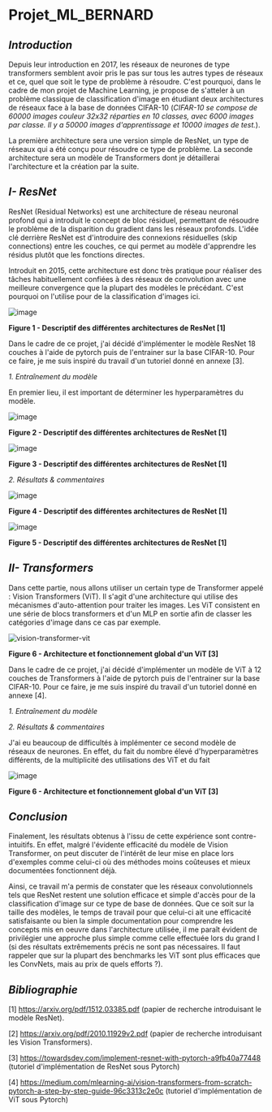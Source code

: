 # Projet_ML_BERNARD

## *Introduction*

Depuis leur introduction en 2017, les réseaux de neurones de type transformers semblent avoir pris le pas sur tous les autres types de réseaux et ce, quel que soit le type de problème à résoudre. C'est pourquoi, dans le cadre de mon projet de Machine Learning, je propose de s'atteler à un problème classique de classification d'image en étudiant deux architectures de réseaux face à la base de données CIFAR-10 (*CIFAR-10 se compose de 60000 images couleur 32x32 réparties en 10 classes, avec 6000 images par classe. Il y a 50000 images d'apprentissage et 10000 images de test.*). 


La première architecture sera une version simple de ResNet, un type de réseaux qui a été conçu pour résoudre ce type de problème.
La seconde architecture sera un modèle de Transformers dont je détaillerai l'architecture et la création par la suite.

## *I- ResNet*

ResNet (Residual Networks) est une architecture de réseau neuronal profond qui a introduit le concept de bloc résiduel, permettant de résoudre le problème de la disparition du gradient dans les réseaux profonds. L'idée clé derrière ResNet est d'introduire des connexions résiduelles (skip connections) entre les couches, ce qui permet au modèle d'apprendre les résidus plutôt que les fonctions directes. 

Introduit en 2015, cette architecture est donc très pratique pour réaliser des tâches habituellement confiées à des réseaux de convolution avec une meilleure convergence que la plupart des modèles le précédant. C'est pourquoi on l'utilise pour de la classification d'images ici.


![image](https://github.com/BBapt24/Projet_ML_BERNARD/assets/150921474/675134cb-5e3d-46f4-a30e-cd60ce28cb3f)

**Figure 1 - Descriptif des différentes architectures de ResNet [1]**



Dans le cadre de ce projet, j'ai décidé d'implémenter le modèle ResNet 18 couches à l'aide de pytorch puis de l'entrainer sur la base CIFAR-10. Pour ce faire, je me suis inspiré du travail d'un tutoriel donné en annexe [3].

*1. Entraînement du modèle*

En premier lieu, il est important de déterminer les hyperparamètres du modèle. 

![image](https://github.com/BBapt24/Projet_ML_BERNARD/assets/150921474/8862dc5f-dfe4-4efe-98ec-cca90fb131d4)

**Figure 2 - Descriptif des différentes architectures de ResNet [1]**


![image](https://github.com/BBapt24/Projet_ML_BERNARD/assets/150921474/8ec66a24-19e0-4242-9c0c-a0f1de71520d)

**Figure 3 - Descriptif des différentes architectures de ResNet [1]**


*2. Résultats & commentaires*

![image](https://github.com/BBapt24/Projet_ML_BERNARD/assets/150921474/db43b6a0-c2dc-4685-93c6-827a1b48e237)

**Figure 4 - Descriptif des différentes architectures de ResNet [1]**


![image](https://github.com/BBapt24/Projet_ML_BERNARD/assets/150921474/4d719745-21d6-48e9-aad8-362802b9d3b2)

**Figure 5 - Descriptif des différentes architectures de ResNet [1]**

## *II- Transformers*

Dans cette partie, nous allons utiliser un certain type de Transformer appelé : Vision Transformers (ViT). Il s'agit d'une architecture qui utilise des mécanismes d'auto-attention pour traiter les images. Les ViT consistent en une série de blocs transformers et d'un MLP en sortie afin de classer les catégories d'image dans ce cas par exemple.


![vision-transformer-vit](https://github.com/BBapt24/Projet_ML_BERNARD/assets/150921474/e1f67346-cbb3-46dd-80d1-cc8429071e0a)

**Figure 6 - Architecture et fonctionnement global d'un ViT [3]**

Dans le cadre de ce projet, j'ai décidé d'implémenter un modèle de ViT à 12 couches de Transformers à l'aide de pytorch puis de l'entrainer sur la base CIFAR-10. Pour ce faire, je me suis inspiré du travail d'un tutoriel donné en annexe [4].


*1. Entraînement du modèle*





*2. Résultats & commentaires*

J'ai eu beaucoup de difficultés à implémenter ce second modèle de réseaux de neurones. En effet, du fait du nombre élevé d'hyperparamètres différents, de la multiplicité des utilisations des ViT et du fait 

![image](https://github.com/BBapt24/Projet_ML_BERNARD/assets/150921474/fba8a1b6-f1bb-4e91-bd83-728bb57514ab)

**Figure 6 - Architecture et fonctionnement global d'un ViT [3]**


## *Conclusion*

Finalement, les résultats obtenus à l'issu de cette expérience sont contre-intuitifs. En effet, malgré l'évidente efficacité du modèle de Vision Transformer, on peut discuter de l'intérêt de leur mise en place lors d'exemples comme celui-ci où des méthodes moins coûteuses et mieux documentées fonctionnent déjà. 

Ainsi, ce travail m'a permis de constater que les réseaux convolutionnels tels que ResNet restent une solution efficace et simple d'accès pour de la classification d'image sur ce type de base de données. Que ce soit sur la taille des modèles, le temps de travail pour que celui-ci ait une efficacité satisfaisante ou bien la simple documentation pour comprendre les concepts mis en oeuvre dans l'architecture utilisée, il me paraît évident de privilégier une approche plus simple comme celle effectuée lors du grand I (si des résultats extrêmements précis ne sont pas nécessaires. Il faut rappeler que sur la plupart des benchmarks les ViT sont plus efficaces que les ConvNets, mais au prix de quels efforts ?).




## *Bibliographie*

[1] https://arxiv.org/pdf/1512.03385.pdf (papier de recherche introduisant le modèle ResNet).

[2] https://arxiv.org/pdf/2010.11929v2.pdf (papier de recherche introduisant les Vision Transformers).

[3] https://towardsdev.com/implement-resnet-with-pytorch-a9fb40a77448 (tutoriel d'implémentation de ResNet sous Pytorch)

[4] https://medium.com/mlearning-ai/vision-transformers-from-scratch-pytorch-a-step-by-step-guide-96c3313c2e0c (tutoriel d'implémentation de ViT sous Pytorch)


